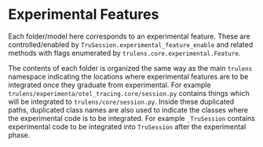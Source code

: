 # Experimental Features

Each folder/model here corresponds to an experimental feature. These are
controlled/enabled by `TruSession.experimental_feature_enable` and related
methods with flags enumerated by `trulens.core.experimental.Feature`.

The contents of each folder is organized the same way as the main `trulens`
namespace indicating the locations where experimental features are to be
integrated once they graduate from experimental. For example
`trulens/experimenta/otel_tracing.core/session.py` contains things which will be
integrated to `trulens/core/session.py`. Inside these duplicated paths,
duplicated class names are also used to indicate the classes where the
experimental code is to be integrated. For example `_TruSession` contains
experimental code to be integrated into `TruSession` after the experimental
phase.
